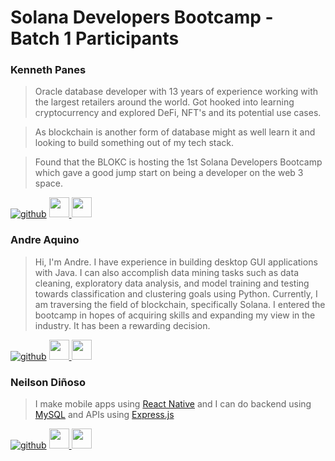 # Solana Developers Bootcamp - Batch 1 Participants
### Kenneth Panes
> Oracle database developer with 13 years of experience working with the largest retailers around the world. Got hooked into learning cryptocurrency and explored DeFi, NFT's and its potential use cases. 

> As blockchain is another form of database might as well learn it and looking to build something out of my tech stack. 

> Found that the BLOKC is hosting the 1st Solana Developers Bootcamp which gave a good jump start on being a developer on the web 3 space.

[![github](https://github.com/kanutokalasag.png?size=32)](https://www.github.com/kanutokalasag)
<a target="_blank" href="https://twitter.com/kapkalasag">
  <img src="https://raw.githubusercontent.com/dheereshagrwal/colored-icons/master/svg/twitter-rounded-square.svg" height="32" />
</a>
<a target="_blank" href="https://www.linkedin.com/in/kennethpanes">
  <img src="https://raw.githubusercontent.com/dheereshagrwal/colored-icons/master/svg/linkedin.svg" height="32" />
</a>

### Andre Aquino
> Hi, I'm Andre. I have experience in building desktop GUI applications with Java. I can also accomplish data mining tasks such as data cleaning, exploratory data analysis, and model training and testing towards classification and clustering goals using Python. Currently, I am traversing the field of blockchain, specifically Solana. I entered the bootcamp in hopes of acquiring skills and expanding my view in the industry. It has been a rewarding decision.

[![github](https://github.com/killadrex.png?size=5)](https://www.github.com/killadrex)
<a target="_blank" href="https://twitter.com/AndreAquino2414">
  <img src="https://raw.githubusercontent.com/dheereshagrwal/colored-icons/master/svg/twitter-rounded-square.svg" height="32" />
</a>
<a target="_blank" href="https://www.linkedin.com/in/andre-aquino-110954219">
  <img src="https://raw.githubusercontent.com/dheereshagrwal/colored-icons/master/svg/linkedin.svg" height="32" />
</a>

### Neilson Diñoso
> I make mobile apps using [React Native](https://reactnative.dev/) and I can do backend using [MySQL](https://www.mysql.com/) and APIs using [Express.js](https://expressjs.com/)

[![github](https://github.com/Kneel-soN.png?size=32)](https://github.com/Kneel-soN)
<a target="_blank" href="https://twitter.com/KneeelsoN">
  <img src="https://raw.githubusercontent.com/dheereshagrwal/colored-icons/master/svg/twitter-rounded-square.svg" height="32" />
</a>
<a target="_blank" href="https://www.linkedin.com/in/neilson-di%C3%B1oso-8516b4289/">
  <img src="https://raw.githubusercontent.com/dheereshagrwal/colored-icons/master/svg/linkedin.svg" height="32" />
</a>